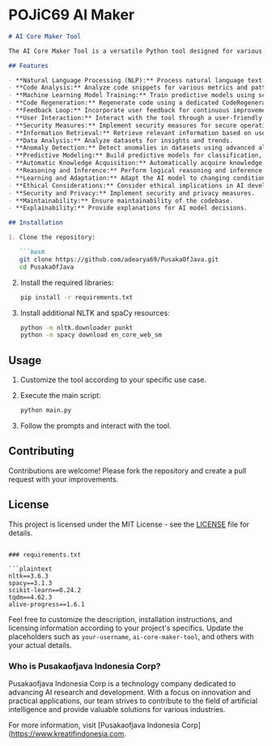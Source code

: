 # POJiC69 AI Maker

```markdown
# AI Core Maker Tool

The AI Core Maker Tool is a versatile Python tool designed for various artificial intelligence tasks. It integrates natural language processing (NLP), code analysis, machine learning model training, code regeneration, user interaction, and many other functionalities to facilitate the development and deployment of AI models.

## Features

- **Natural Language Processing (NLP):** Process natural language text using the powerful spaCy library.
- **Code Analysis:** Analyze code snippets for various metrics and patterns.
- **Machine Learning Model Training:** Train predictive models using scikit-learn.
- **Code Regeneration:** Regenerate code using a dedicated CodeRegenerator module.
- **Feedback Loop:** Incorporate user feedback for continuous improvement.
- **User Interaction:** Interact with the tool through a user-friendly interface.
- **Security Measures:** Implement security measures for secure operations.
- **Information Retrieval:** Retrieve relevant information based on user queries.
- **Data Analysis:** Analyze datasets for insights and trends.
- **Anomaly Detection:** Detect anomalies in datasets using advanced algorithms.
- **Predictive Modeling:** Build predictive models for classification, regression, and generation.
- **Automatic Knowledge Acquisition:** Automatically acquire knowledge to update the tool's knowledge base.
- **Reasoning and Inference:** Perform logical reasoning and inference tasks.
- **Learning and Adaptation:** Adapt the AI model to changing conditions.
- **Ethical Considerations:** Consider ethical implications in AI development.
- **Security and Privacy:** Implement security and privacy measures.
- **Maintainability:** Ensure maintainability of the codebase.
- **Explainability:** Provide explanations for AI model decisions.

## Installation

1. Clone the repository:

   ```bash
   git clone https://github.com/adearya69/PusakaOfJava.git
   cd PusakaOfJava
   ```

2. Install the required libraries:

   ```bash
   pip install -r requirements.txt
   ```

3. Install additional NLTK and spaCy resources:

   ```bash
   python -m nltk.downloader punkt
   python -m spacy download en_core_web_sm
   ```

## Usage

1. Customize the tool according to your specific use case.
2. Execute the main script:

   ```bash
   python main.py
   ```

3. Follow the prompts and interact with the tool.

## Contributing

Contributions are welcome! Please fork the repository and create a pull request with your improvements.

## License

This project is licensed under the MIT License - see the [LICENSE](LICENSE) file for details.
```

### requirements.txt

```plaintext
nltk==3.6.3
spacy==3.1.3
scikit-learn==0.24.2
tqdm==4.62.3
alive-progress==1.6.1
```

Feel free to customize the description, installation instructions, and licensing information according to your project's specifics. Update the placeholders such as `your-username`, `ai-core-maker-tool`, and others with your actual details.

### Who is Pusakaofjava Indonesia Corp?
Pusakaofjava Indonesia Corp is a technology company dedicated to advancing AI research and development. With a focus on innovation and practical applications, our team strives to contribute to the field of artificial intelligence and provide valuable solutions for various industries.

For more information, visit [Pusakaofjava Indonesia Corp](https://www.kreatifindonesia.com.
